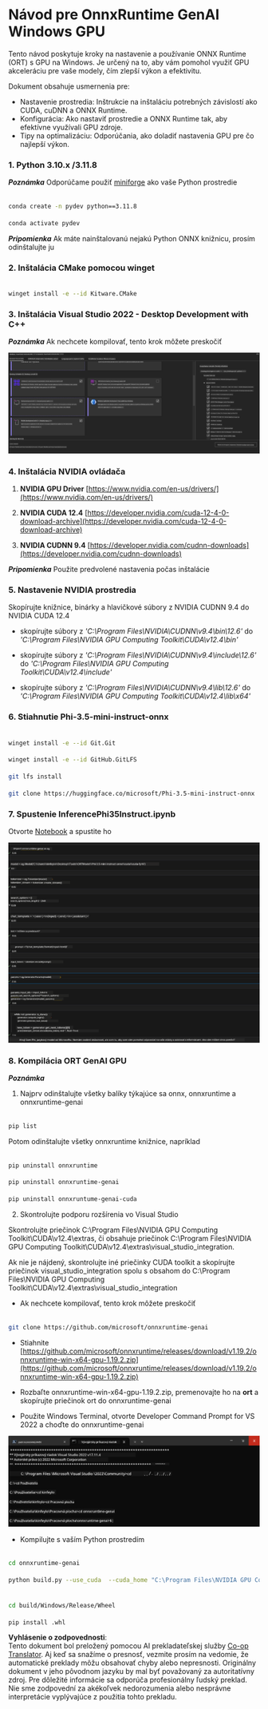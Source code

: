 <!--
CO_OP_TRANSLATOR_METADATA:
{
  "original_hash": "b066fc29c1b2129df84e027cb75119ce",
  "translation_date": "2025-05-09T18:46:24+00:00",
  "source_file": "md/02.Application/01.TextAndChat/Phi3/ORTWindowGPUGuideline.md",
  "language_code": "sk"
}
-->
# **Návod pre OnnxRuntime GenAI Windows GPU**

Tento návod poskytuje kroky na nastavenie a používanie ONNX Runtime (ORT) s GPU na Windows. Je určený na to, aby vám pomohol využiť GPU akceleráciu pre vaše modely, čím zlepší výkon a efektivitu.

Dokument obsahuje usmernenia pre:

- Nastavenie prostredia: Inštrukcie na inštaláciu potrebných závislostí ako CUDA, cuDNN a ONNX Runtime.
- Konfigurácia: Ako nastaviť prostredie a ONNX Runtime tak, aby efektívne využívali GPU zdroje.
- Tipy na optimalizáciu: Odporúčania, ako doladiť nastavenia GPU pre čo najlepší výkon.

### **1. Python 3.10.x /3.11.8**

   ***Poznámka*** Odporúčame použiť [miniforge](https://github.com/conda-forge/miniforge/releases/latest/download/Miniforge3-Windows-x86_64.exe) ako vaše Python prostredie

   ```bash

   conda create -n pydev python==3.11.8

   conda activate pydev

   ```

   ***Pripomienka*** Ak máte nainštalovanú nejakú Python ONNX knižnicu, prosím odinštalujte ju

### **2. Inštalácia CMake pomocou winget**

   ```bash

   winget install -e --id Kitware.CMake

   ```

### **3. Inštalácia Visual Studio 2022 - Desktop Development with C++**

   ***Poznámka*** Ak nechcete kompilovať, tento krok môžete preskočiť

![CPP](../../../../../../translated_images/01.8964c1fa47e00dc36af710b967e72dd2f8a2be498e49c8d4c65c11ba105dedf8.sk.png)

### **4. Inštalácia NVIDIA ovládača**

1. **NVIDIA GPU Driver**  [https://www.nvidia.com/en-us/drivers/](https://www.nvidia.com/en-us/drivers/)

2. **NVIDIA CUDA 12.4** [https://developer.nvidia.com/cuda-12-4-0-download-archive](https://developer.nvidia.com/cuda-12-4-0-download-archive)

3. **NVIDIA CUDNN 9.4**  [https://developer.nvidia.com/cudnn-downloads](https://developer.nvidia.com/cudnn-downloads)

***Pripomienka*** Použite predvolené nastavenia počas inštalácie

### **5. Nastavenie NVIDIA prostredia**

Skopírujte knižnice, binárky a hlavičkové súbory z NVIDIA CUDNN 9.4 do NVIDIA CUDA 12.4

- skopírujte súbory z *'C:\Program Files\NVIDIA\CUDNN\v9.4\bin\12.6'* do *'C:\Program Files\NVIDIA GPU Computing Toolkit\CUDA\v12.4\bin'*

- skopírujte súbory z *'C:\Program Files\NVIDIA\CUDNN\v9.4\include\12.6'* do *'C:\Program Files\NVIDIA GPU Computing Toolkit\CUDA\v12.4\include'*

- skopírujte súbory z *'C:\Program Files\NVIDIA\CUDNN\v9.4\lib\12.6'* do *'C:\Program Files\NVIDIA GPU Computing Toolkit\CUDA\v12.4\lib\x64'*

### **6. Stiahnutie Phi-3.5-mini-instruct-onnx**

   ```bash

   winget install -e --id Git.Git

   winget install -e --id GitHub.GitLFS

   git lfs install

   git clone https://huggingface.co/microsoft/Phi-3.5-mini-instruct-onnx

   ```

### **7. Spustenie InferencePhi35Instruct.ipynb**

   Otvorte [Notebook](../../../../../../code/09.UpdateSamples/Aug/ortgpu-phi35-instruct.ipynb) a spustite ho

![RESULT](../../../../../../translated_images/02.be96d16e7b1007f1f3941f65561553e62ccbd49c962f3d4a9154b8326c033ec1.sk.png)

### **8. Kompilácia ORT GenAI GPU**

   ***Poznámka*** 
   
   1. Najprv odinštalujte všetky balíky týkajúce sa onnx, onnxruntime a onnxruntime-genai

   ```bash

   pip list 
   
   ```

   Potom odinštalujte všetky onnxruntime knižnice, napríklad

   ```bash

   pip uninstall onnxruntime

   pip uninstall onnxruntime-genai

   pip uninstall onnxruntume-genai-cuda
   
   ```

   2. Skontrolujte podporu rozšírenia vo Visual Studio

   Skontrolujte priečinok C:\Program Files\NVIDIA GPU Computing Toolkit\CUDA\v12.4\extras, či obsahuje priečinok C:\Program Files\NVIDIA GPU Computing Toolkit\CUDA\v12.4\extras\visual_studio_integration. 

   Ak nie je nájdený, skontrolujte iné priečinky CUDA toolkit a skopírujte priečinok visual_studio_integration spolu s obsahom do C:\Program Files\NVIDIA GPU Computing Toolkit\CUDA\v12.4\extras\visual_studio_integration

   - Ak nechcete kompilovať, tento krok môžete preskočiť

   ```bash

   git clone https://github.com/microsoft/onnxruntime-genai

   ```

   - Stiahnite [https://github.com/microsoft/onnxruntime/releases/download/v1.19.2/onnxruntime-win-x64-gpu-1.19.2.zip](https://github.com/microsoft/onnxruntime/releases/download/v1.19.2/onnxruntime-win-x64-gpu-1.19.2.zip)

   - Rozbaľte onnxruntime-win-x64-gpu-1.19.2.zip, premenovajte ho na **ort** a skopírujte priečinok ort do onnxruntime-genai

   - Použite Windows Terminal, otvorte Developer Command Prompt for VS 2022 a choďte do onnxruntime-genai

![RESULT](../../../../../../translated_images/03.53bb08e3bde53edd1735c5546fb32b9b0bdba93d8241c5e6e3196d8bc01adbd7.sk.png)

   - Kompilujte s vaším Python prostredím

   ```bash

   cd onnxruntime-genai

   python build.py --use_cuda  --cuda_home "C:\Program Files\NVIDIA GPU Computing Toolkit\CUDA\v12.4" --config Release
 

   cd build/Windows/Release/Wheel

   pip install .whl

   ```

**Vyhlásenie o zodpovednosti**:  
Tento dokument bol preložený pomocou AI prekladateľskej služby [Co-op Translator](https://github.com/Azure/co-op-translator). Aj keď sa snažíme o presnosť, vezmite prosím na vedomie, že automatické preklady môžu obsahovať chyby alebo nepresnosti. Originálny dokument v jeho pôvodnom jazyku by mal byť považovaný za autoritatívny zdroj. Pre dôležité informácie sa odporúča profesionálny ľudský preklad. Nie sme zodpovední za akékoľvek nedorozumenia alebo nesprávne interpretácie vyplývajúce z použitia tohto prekladu.